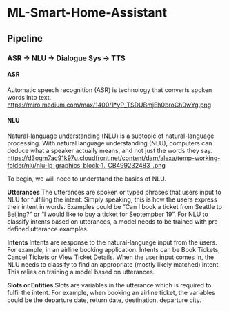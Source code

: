 # ML-Smart-Home-Assistant

## Pipeline

### ASR -> NLU -> Dialogue Sys -> TTS

#### ASR
Automatic speech recognition (ASR) is technology that converts spoken words into text.
https://miro.medium.com/max/1400/1*yP_TSDUBmjEh0broCh0wYg.png

#### NLU
Natural-language understanding (NLU) is a subtopic of natural-language processing. With natural language understanding (NLU), computers can deduce what a speaker actually means, and not just the words they say.
https://d3ogm7ac91k97u.cloudfront.net/content/dam/alexa/temp-working-folder/nlu/nlu-lp_graphics_block-1._CB499232483_.png

To begin, we will need to understand the basics of NLU.

**Utterances**
The utterances are spoken or typed phrases that users input to NLU for fulfiling the intent. Simply speaking, this is how the users express their intent in words. Examples could be “Can I book a ticket from Seattle to Beijing?” or “I would like to buy a ticket for Septempber 19”. For NLU to classify intents based on utterances, a model needs to be trained with pre-defined utterance examples.

**Intents**
Intents are response to the natural-language input from the users. For example, in an airline booking application. Intents can be Book Tickets, Cancel Tickets or View Ticket Details. When the user input comes in, the NLU needs to classify to find an appropriate (mostly likely matched) intent. This relies on training a model based on utterances.

**Slots or Entities**
Slots are variables in the utterance which is required to fulfil the intent. For example, when booking an airline ticket, the variables could be the departure date, return date, destination, departure city.

